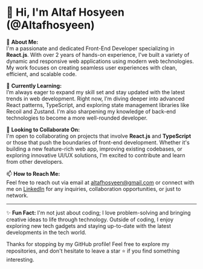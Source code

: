 # 👋 Hi, I'm Altaf Hosyeen (@Altafhosyeen)

👀 **About Me:**  
I'm a passionate and dedicated Front-End Developer specializing in **React.js**. With over 2 years of hands-on experience, I've built a variety of dynamic and responsive web applications using modern web technologies. My work focuses on creating seamless user experiences with clean, efficient, and scalable code.

🌱 **Currently Learning:**  
I’m always eager to expand my skill set and stay updated with the latest trends in web development. Right now, I’m diving deeper into advanced React patterns, TypeScript, and exploring state management libraries like Recoil and Zustand. I'm also sharpening my knowledge of back-end technologies to become a more well-rounded developer.

💞️ **Looking to Collaborate On:**  
I'm open to collaborating on projects that involve **React.js** and **TypeScript** or those that push the boundaries of front-end development. Whether it's building a new feature-rich web app, improving existing codebases, or exploring innovative UI/UX solutions, I'm excited to contribute and learn from other developers.

📫 **How to Reach Me:**  
Feel free to reach out via email at [altafhosyeen@gmail.com](mailto:altafhosyeen@gmail.com) or connect with me on [LinkedIn](https://www.linkedin.com/in/altafhosyeen) for any inquiries, collaboration opportunities, or just to network.

---

✨ **Fun Fact:** I'm not just about coding; I love problem-solving and bringing creative ideas to life through technology. Outside of coding, I enjoy exploring new tech gadgets and staying up-to-date with the latest developments in the tech world.

Thanks for stopping by my GitHub profile! Feel free to explore my repositories, and don't hesitate to leave a star ⭐ if you find something interesting.
